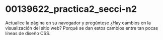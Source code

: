 # 00139622_practica2_secci-n2

Actualice la página en su navegador y pregúntese ¿Hay cambios en la visualización del sitio web? Porqué se 
dan estos cambios entre tan pocas líneas de diseño CSS.